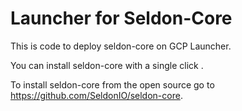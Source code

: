 # Launcher for Seldon-Core

This is code to deploy seldon-core on GCP Launcher.

You can install seldon-core with a single click <HERE>.

To install seldon-core from the open source go to https://github.com/SeldonIO/seldon-core.


